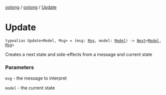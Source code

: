 [oolong](../index.md) / [oolong](index.md) / [Update](./-update.md)

# Update

`typealias Update<Model, Msg> = (msg: `[`Msg`](-update.md#Msg)`, model: `[`Model`](-update.md#Model)`) -> `[`Next`](-next.md)`<`[`Model`](-update.md#Model)`, `[`Msg`](-update.md#Msg)`>`

Creates a next state and side-effects from a message and current state

### Parameters

`msg` - the message to interpret

`model` - the current state